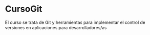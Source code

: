 # CursoGit
El curso se trata de Git y herramientas para implementar el control de versiones en aplicaciones para desarrolladores/as
